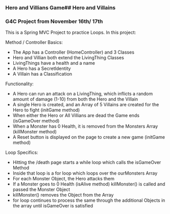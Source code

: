 ### Hero and Villians Game## Hero and Villains

### G4C Project from November 16th/ 17th

This is a Spring MVC Project to practice Loops. In this project:

Method / Controller Basics:

* The App has a Controller (HomeController) and 3 Classes
* Hero and Villian both extend the LivingThing Classes
* LivingThings have a health and a name
* A Hero has a SecretIdentity
* A Villain has a Classification

Functionality:

* A Hero can run an attack on a LivingThing, which inflicts a random amount of damage (1-10) from both the Hero and the Villain
* A single Hero is created, and an Array of 5 Villains are created for the Hero to fight (initGame method)
* When either the Hero or All Villians are dead the Game ends (isGameOver method)
* When a Monster has 0 Health, it is removed from the Monsters Array (killMonster method)
* A Reset button is displayed on the page to create a new game (initGame method)

Loop Specifics:

* Hitting the /death page starts a while loop which calls the isGameOver Method
* Inside that loop is a for loop which loops over the ourMonsters Array
* For each Monster Object, the Hero attacks them
* If a Monster goes to 0 Health (isAlive method) killMonster() is called and passed the Monster Object
* killMonster() removes the Object from the Array
* for loop continues to process the same through the additional Objects in the array until isGameOver is satisfied